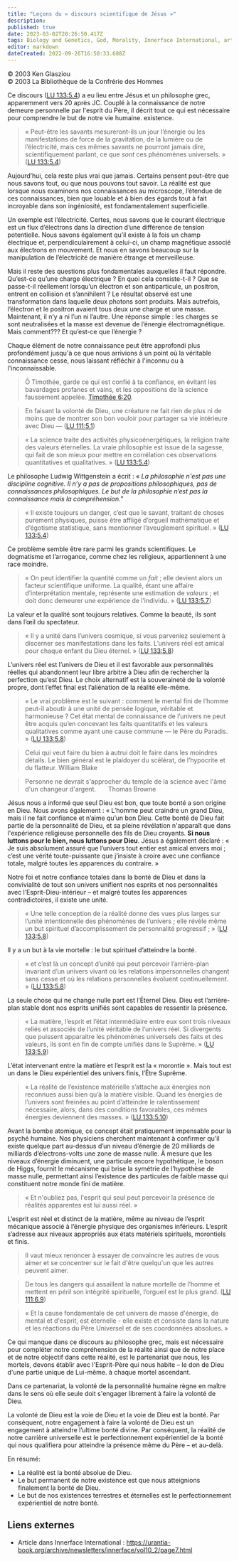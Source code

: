 ```yaml
---
title: "Leçons du « discours scientifique de Jésus »"
description: 
published: true
date: 2023-03-02T20:26:50.417Z
tags: Biology and Genetics, God, Morality, Innerface International, article
editor: markdown
dateCreated: 2022-09-26T16:50:33.688Z
---
```


<p class="v-card v-sheet theme--light gray lighten-3 px-2">© 2003 Ken Glasziou<br>© 2003 La Bibliothèque de la Confrérie des Hommes</p>


Ce discours (<a id="a13_13"></a>[LU 133:5.4](/fr/The_Urantia_Book/133#p5_4)) a eu lieu entre Jésus et un philosophe grec, apparemment vers 20 après JC. Couplé à la connaissance de notre demeure personnelle par l'esprit du Père, il décrit tout ce qui est nécessaire pour comprendre le but de notre vie humaine. existence.

> « Peut-être les savants mesureront-ils un jour l’énergie ou les manifestations de force de la gravitation, de la lumière ou de l’électricité, mais ces mêmes savants ne pourront jamais dire, scientifiquement parlant, ce que *sont* ces phénomènes universels. » (<a id="a15_262"></a>[LU 133:5.4](/fr/The_Urantia_Book/133#p5_4))

Aujourd’hui, cela reste plus vrai que jamais. Certains pensent peut-être que nous savons tout, ou que nous pouvons tout savoir. La réalité est que lorsque nous examinons nos connaissances au microscope, l’étendue de ces connaissances, bien que louable et à bien des égards tout à fait incroyable dans son ingéniosité, est fondamentalement superficielle.

Un exemple est l’électricité. Certes, nous savons que le courant électrique est un flux d’électrons dans la direction d’une différence de tension potentielle. Nous savons également qu’il existe à la fois un champ électrique et, perpendiculairement à celui-ci, un champ magnétique associé aux électrons en mouvement. Et nous en savons beaucoup sur la manipulation de l’électricité de manière étrange et merveilleuse.

Mais il reste des questions plus fondamentales auxquelles il faut répondre. Qu’est-ce qu’une charge électrique ? En quoi cela consiste-t-il ? Que se passe-t-il réellement lorsqu’un électron et son antiparticule, un positron, entrent en collision et s’annihilent ? Le résultat observé est une transformation dans laquelle deux photons sont produits. Mais autrefois, l’électron et le positron avaient tous deux une charge et une masse. Maintenant, il n’y a ni l’un ni l’autre. Une réponse simple : les charges se sont neutralisées et la masse est devenue de l’énergie électromagnétique. Mais comment??? Et qu’est-ce que l’énergie ?

Chaque élément de notre connaissance peut être approfondi plus profondément jusqu'à ce que nous arrivions à un point où la véritable connaissance cesse, nous laissant réfléchir à l'inconnu ou à l'inconnaissable.

> Ô Timothée, garde ce qui est confié à ta confiance, en évitant les bavardages profanes et vains, et les oppositions de la science faussement appelée. [Timothée 6:20](/fr/Bible/Timothy/6#v20).

> En faisant la volonté de Dieu, une créature ne fait rien de plus ni de moins que de montrer son bon vouloir pour partager sa vie intérieure avec Dieu — (<a id="a27_155"></a>[LU 111:5.1](/fr/The_Urantia_Book/111#p5_1))

> « La science traite des activités physicoénergétiques, la religion traite des valeurs éternelles. La vraie philosophie est issue de la sagesse, qui fait de son mieux pour mettre en corrélation ces observations quantitatives et qualitatives. » (<a id="a29_246"></a>[LU 133:5.4](/fr/The_Urantia_Book/133#p5_4))

Le philosophe Ludwig Wittgenstein a écrit : « _La philosophie n'est pas une discipline cognitive. Il n’y a pas de propositions philosophiques, pas de connaissances philosophiques. Le but de la philosophie n’est pas la connaissance mais la compréhension._”

> « Il existe toujours un danger, c’est que le savant, traitant de choses purement physiques, puisse être affligé d’orgueil mathématique et d’égotisme statistique, sans mentionner l’aveuglement spirituel. » (<a id="a33_208"></a>[LU 133:5.4](/fr/The_Urantia_Book/133#p5_4))

Ce problème semble être rare parmi les grands scientifiques. Le dogmatisme et l’arrogance, comme chez les religieux, appartiennent à une race moindre.

> « On peut identifier la quantité comme un *fait* ; elle devient alors un facteur scientifique uniforme. La qualité, étant une affaire d’interprétation mentale, représente une estimation de *valeurs* ; et doit donc demeurer une expérience de l’individu. » (<a id="a37_258"></a>[LU 133:5.7](/fr/The_Urantia_Book/133#p5_7))

La valeur et la qualité sont toujours relatives. Comme la beauté, ils sont dans l’œil du spectateur.

> « Il y a unité dans l’univers cosmique, si vous parveniez seulement à discerner ses manifestations dans les faits. L’univers réel est amical pour chaque enfant du Dieu éternel. » (<a id="a41_182"></a>[LU 133:5.8](/fr/The_Urantia_Book/133#p5_8))

L’univers réel est l’univers de Dieu et il est favorable aux personnalités réelles qui abandonnent leur libre arbitre à Dieu afin de rechercher la perfection qu’est Dieu. Le choix alternatif est la souveraineté de la volonté propre, dont l’effet final est l’aliénation de la réalité elle-même.

> « Le vrai problème est le suivant : comment le mental fini de l’homme peut-il aboutir à une unité de pensée logique, véritable et harmonieuse ? Cet état mental de connaissance de l’univers ne peut être acquis qu’en concevant les faits quantitatifs et les valeurs qualitatives comme ayant une cause commune — le Père du Paradis. » (<a id="a45_333"></a>[LU 133:5.8](/fr/The_Urantia_Book/133#p5_8))

> Celui qui veut faire du bien à autrui doit le faire dans les moindres détails. Le bien général est le plaidoyer du scélérat, de l’hypocrite et du flatteur.
> William Blake

> Personne ne devrait s'approcher du temple de la science avec l'âme d'un changeur d'argent.
> &nbsp; &nbsp; &nbsp; Thomas Browne

Jésus nous a informé que seul Dieu est bon, que toute bonté a son origine en Dieu. Nous avons également : « L’homme peut craindre un grand Dieu, mais il ne fait confiance et n’aime qu’un bon Dieu. Cette bonté de Dieu fait partie de la personnalité de Dieu, et sa pleine révélation n'apparaît que dans l'expérience religieuse personnelle des fils de Dieu croyants. **Si nous luttons pour le bien, nous luttons pour Dieu**. Jésus a également déclaré : « Je suis absolument assuré que l’univers tout entier est amical envers moi ; c’est une vérité toute-puissante que j’insiste à croire avec une confiance totale, malgré toutes les apparences du contraire. »

Notre foi et notre confiance totales dans la bonté de Dieu et dans la convivialité de tout son univers unifient nos esprits et nos personnalités avec l’Esprit-Dieu-intérieur – et malgré toutes les apparences contradictoires, il existe une unité.

> « Une telle conception de la réalité donne des vues plus larges sur l’unité intentionnelle des phénomènes de l’univers ; elle révèle même un but spirituel d’accomplissement de personnalité progressif ; » (<a id="a57_207"></a>[LU 133:5.8](/fr/The_Urantia_Book/133#p5_8))

Il y a un but à la vie mortelle : le but spirituel d’atteindre la bonté.

> « et c’est là un concept d’unité qui peut percevoir l’arrière-plan invariant d’un univers vivant où les relations impersonnelles changent sans cesse et où les relations personnelles évoluent continuellement. » (<a id="a61_213"></a>[LU 133:5.8](/fr/The_Urantia_Book/133#p5_8))

La seule chose qui ne change nulle part est l’Éternel Dieu. Dieu est l’arrière-plan stable dont nos esprits unifiés sont capables de ressentir la présence.

> « La matière, l’esprit et l’état intermédiaire entre eux sont trois niveaux reliés et associés de l’unité véritable de l’univers réel. Si divergents que puissent apparaitre les phénomènes universels des faits et des valeurs, ils sont en fin de compte unifiés dans le Suprême. » (<a id="a65_281"></a>[LU 133:5.9](/fr/The_Urantia_Book/133#p5_9))

L’état intervenant entre la matière et l’esprit est la « morontie ». Mais tout est un dans le Dieu expérientiel des univers finis, l’Être Suprême.

> « La réalité de l’existence matérielle s’attache aux énergies non reconnues aussi bien qu’à la matière visible. Quand les énergies de l’univers sont freinées au point d’atteindre le ralentissement nécessaire, alors, dans des conditions favorables, ces mêmes énergies deviennent des masses. » (<a id="a69_295"></a>[LU 133:5.10](/fr/The_Urantia_Book/133#p5_10))

Avant la bombe atomique, ce concept était pratiquement impensable pour la psyché humaine. Nos physiciens cherchent maintenant à confirmer qu’il existe quelque part au-dessus d’un niveau d’énergie de 20 milliards de milliards d’électrons-volts une zone de masse nulle. À mesure que les niveaux d’énergie diminuent, une particule encore hypothétique, le boson de Higgs, fournit le mécanisme qui brise la symétrie de l’hypothèse de masse nulle, permettant ainsi l’existence des particules de faible masse qui constituent notre monde fini de matière.

> « Et n'oubliez pas, l'esprit qui seul peut percevoir la présence de réalités apparentes est lui aussi réel. »

L’esprit est réel et distinct de la matière, même au niveau de l’esprit mécanique associé à l’énergie physique des organismes inférieurs. L’esprit s’adresse aux niveaux appropriés aux états matériels spirituels, morontiels et finis.

> Il vaut mieux renoncer à essayer de convaincre les autres de vous aimer et se concentrer sur le fait d'être quelqu'un que les autres peuvent aimer.

> De tous les dangers qui assaillent la nature mortelle de l’homme et mettent en péril son intégrité spirituelle, l’orgueil est le plus grand. (<a id="a79_144"></a>[LU 111:6.9](/fr/The_Urantia_Book/111#p6_9))

> « Et la cause fondamentale de cet univers de masse d'énergie, de mental et d'esprit, est éternelle - elle existe et consiste dans la nature et les réactions du Père Universel et de ses coordonnées absolues. »

Ce qui manque dans ce discours au philosophe grec, mais est nécessaire pour compléter notre compréhension de la réalité ainsi que de notre place et de notre objectif dans cette réalité, est le partenariat que nous, les mortels, devons établir avec l'Esprit-Père qui nous habite – le don de Dieu d'une partie unique de Lui-même. à chaque mortel ascendant.

Dans ce partenariat, la volonté de la personnalité humaine règne en maître dans le sens où elle seule doit s'engager librement à faire la volonté de Dieu.

La volonté de Dieu est la voie de Dieu et la voie de Dieu est la bonté. Par conséquent, notre engagement à faire la volonté de Dieu est un engagement à atteindre l’ultime bonté divine. Par conséquent, la réalité de notre carrière universelle est le perfectionnement expérientiel de la bonté qui nous qualifiera pour atteindre la présence même du Père – et au-delà.

En résumé:

- La réalité est la bonté absolue de Dieu.
- Le but permanent de notre existence est que nous atteignions finalement la bonté de Dieu.
- Le but de nos existences terrestres et éternelles est le perfectionnement expérientiel de notre bonté.

## Liens externes

- Article dans Innerface International : https://urantia-book.org/archive/newsletters/innerface/vol10_2/page7.html



